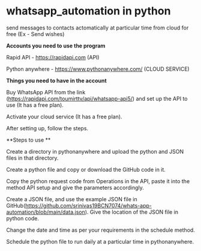 # whatsapp_automation in python
send messages to contacts actomatically at particular time from cloud for free (Ex - Send wishes)

**Accounts you need to use the program** 

Rapid API - https://rapidapi.com (API)

Python anywhere - https://www.pythonanywhere.com/ (CLOUD SERVICE)

**Things you need to have in the account** 

Buy WhatsApp API from the link (https://rapidapi.com/toumirttv/api/whatsapp-api5/) and set up the API to use (It has a free plan).

Activate your cloud service (It has a free plan).

After setting up, follow the steps.

**Steps to use **

Create a directory in pythonanywhere and upload the python and JSON files in that directory. 

Create a python file and copy or download the GitHub code in it. 

Copy the python request code from Operations in the API, paste it into the method API setup and give the parameters accordingly.

Create a JSON file, and use the example JSON file in GitHub(https://github.com/srinivas19BCN7074/whats-app-automation/blob/main/data.json). Give the location of the JSON file in python code.

Change the date and time as per your requirements in the schedule method. 

Schedule the python file to run daily at a particular time in pythonanywhere.
